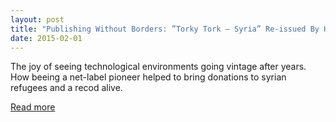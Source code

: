 ```yaml
---
layout: post
title: "Publishing Without Borders: ”Torky Tork — Syria” Re-issued By HHV | How An Open Source Album Came To Life Years After Its Creation"
date: 2015-02-01
---
```


The joy of seeing technological environments going vintage after years. How beeing a net-label pioneer helped to bring donations to syrian refugees and a recod alive. 

[Read more](https://medium.com/@shalomsalon/review-torky-tork-syria-re-issued-by-hhv-how-an-open-source-album-came-to-life-years-after-its-d45a15a467e7#.fy572lknb)